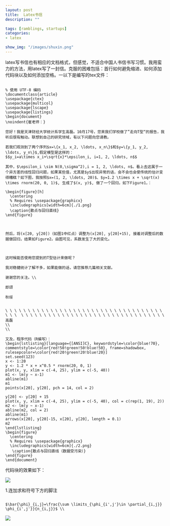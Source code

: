 ```yaml
---
layout: post
title:  Latex书信
description: ""

tags: [ramblings, startups]
categories:
- latex

show_img: "/images/shuxin.png"
---
```


latex写书信也有相应的文档格式，但感觉，不适合中国人书信书写习惯。我用蛮力的方法，用latex写了一封信。克服的困难包括：首行如何避免缩进、如何添加代码块以及如何添加空格。一以下是编写的tex文件：

<pre><code>
% 使用 UTF-8 编码
\documentclass{article}
\usepackage{ctex}
\usepackage{multicol}
\usepackage{lscape}
\usepackage{listings}
\begin{document}
\noindent{崔老师：}

您好！我是天津财经大学统计系学生高磊。10月17号，您来我们学校做了”走向T型“的报告，我听后很有触动。联想到自己的研究领域，有以下问题向您请教。

若我们观测到了两个序列$x=\{x_1, x_2, \ldots, x_n\}$和$y=\{y_1, y_2, \ldots, y_n\}$,假定模型是这样的：
$$y_i=a\times x_i+\sqrt{x}*\epsilon_i, i=1, 2, \ldots, n$$

其中，$\epsilon_i \sim N(0,\sigma^2),i = 1, 2, \ldots, n$。看上去这属于一个异方差的线性回归问题，如果某些值，尤其是$y$出现异常的话，会不会也会使传统的估计变得糟糕？如下图，我按照$x=(1, 2, \ldots, 20)$、$y=1.2 \times x + \sqrt(x) \times rnorm(20, 0, 1)$, 生成了$(x, y)$, 做了一个回归，如下Figure1，：

\begin{figure}[h]
  \centering
  % Requires \usepackage{graphicx}
  \includegraphics[width=6cm]{./1.png}
  \caption{散点与回归直线}
\end{figure}



然后，将(x[20, y[20])（如图1中红点）调整为(x[20], y[20]+15), 接着对调整后的数据做回归，结果如Figure2。由图可见，系数发生了大的变化。



这时候能否使用您提到的T型估计来做呢？

我对稳健统计了解不多，如果能做的话，请您推荐几篇相关文献。

谢谢您的关注。\\

即颂

秋绥


\ \ \ \ \ \ \ \ \ \ \ \ \ \ \ \ \ \ \ \ \ \ \ \ \ \ \ \ \ \ \ \ \ \ \ \ \ \  \ \ \ \ \ \ \ \ \ \ \ \ \ \ \ \ \ \ \ \ \ \ \ \ \ \ \ \ \ \ \ \ 高磊
\\
\\

又及，程序代码（R编写）：
\begin{lstlisting}[language={[ANSI]C}, keywordstyle=\color{blue!70}, commentstyle=\color{red!50!green!50!blue!50}, frame=shadowbox, rulesepcolor=\color{red!20!green!20!blue!20}]
set.seed(123)
x <- 1:20
y <- 1.2 * x + x^0.5 * rnorm(20, 0, 1)
plot(x, y, xlim = c(-4, 25), ylim = c(-5, 40))
m1 <- lm(y ~ x-1)
abline(m1)
m1
points(x[20], y[20], pch = 14, col = 2)

y[20] <- y[20] + 15
plot(x, y, xlim = c(-4, 25), ylim = c(-5, 40), col = c(rep(1, 19), 2))
m2 <- lm(y ~ x-1)
abline(m2, col = 2)
abline(m1)
arrows(x[20], y[20]-15, x[20], y[20], length = 0.1)
m2
\end{lstlisting}
\begin{figure}
  \centering
  % Requires \usepackage{graphicx}
  \includegraphics[width=6cm]{./2.png}
   \caption{散点与回归直线（数据受污染）}
\end{figure}
\end{document}
</code></pre>

代码块的效果如下：

![](https://gaolei786.github.com/images/shuxin.png)

1.连加求和符号下方的脚注
<pre><code>
$\bar{\phi}_{i,j}=\frac{\sum \limits_{\phi_{i',j'}\in \partial_{i,j}} \phi_{i',j'}}{n_{i,j}}$ \\
</code></pre>
![](https://gaolei786.github.com/images/lianjia.png)


